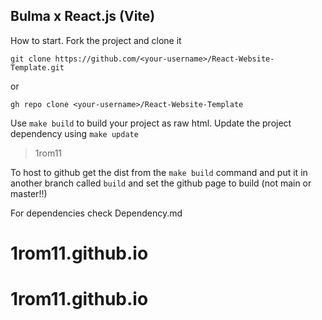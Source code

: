 ## Bulma x React.js (Vite)

How to start. Fork the project and clone it

`
git clone https://github.com/<your-username>/React-Website-Template.git
`

or

`
gh repo clone <your-username>/React-Website-Template
`

Use `make build` to build your project as raw html. Update the project dependency using `make update`

> 1rom11


To host to github get the dist from the `make build` command and put it in another branch called `build` and set the github page to build (not main or master!!)

For dependencies check Dependency.md 
# 1rom11.github.io
# 1rom11.github.io

